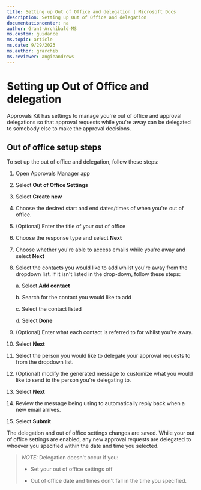```yaml
---
title: Setting up Out of Office and delegation | Microsoft Docs
description: Setting up Out of Office and delegation
documentationcenter: na
author: Grant-Archibald-MS
ms.custom: guidance
ms.topic: article
ms.date: 9/29/2023
ms.author: grarchib
ms.reviewer: angieandrews
---
```


# Setting up Out of Office and delegation

Approvals Kit has settings to manage you're out of office and approval delegations so that approval requests while you're away can be delegated to somebody else to make the approval decisions.

## Out of office setup steps

To set up the out of office and delegation, follow these steps:

1. Open Approvals Manager app

1. Select **Out of Office Settings**

1. Select **Create new**

1. Choose the desired start and end dates/times of when you're out of
    office.

1. (Optional) Enter the title of your out of office

1. Choose the response type and select **Next**

1. Choose whether you're able to access emails while you're away and select **Next**

1. Select the contacts you would like to add whilst you're away from the dropdown list. If it isn't listed in the drop-down, follow these steps:

    a.  Select **Add contact**

    b.  Search for the contact you would like to add

    c.  Select the contact listed

    d.  Select **Done**

1. (Optional) Enter what each contact is referred to for whilst you're away.

1. Select **Next**

1. Select the person you would like to delegate your approval requests to from the dropdown list.

1. (Optional) modify the generated message to customize what you would like to send to the person you're delegating to.

1. Select **Next**

1. Review the message being using to automatically reply back when a new email arrives.

1. Select **Submit**

The delegation and out of office settings changes are saved. While your out of office settings are enabled, any new approval requests are delegated to whoever you specified within the date and time you selected.

> *NOTE:* Delegation doesn't occur if you:
>
> - Set your out of office settings off
>
> - Out of office date and times don't fall in the time you specified.
>
